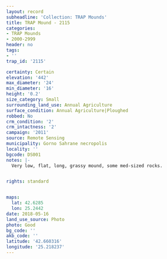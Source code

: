 ```yaml
---
layout: record
subheadline: 'Collection: TRAP Mounds'
title: TRAP Mound - 2115
categories:
- TRAP Mounds
- 2000-2999
header: no
tags:
- ''
trap_id: '2115'

certainty: Certain
elevation: '442'
max_diameter: '24'
min_diameter: '16'
height: '0.2'
size_category: Small
surrounding_land_use: Annual Agriculture
surface_condition: Annual Agriculture|Ploughed
robbed: No
crm_condition: '2'
crm_intactness: '2'
campaign: '2011'
source: Remote Sensing
municipality: Gorno Sahrane necropolis
locality: ''
bgcode: DS001
notes: |-
  Very low, flat, long, grassy mound, some med-sized rocks.


rights: standard


maps:
  lat: 42.6285
  lon: 25.2442
date: 2018-05-16
land_use_source: Photo
photo: Good
bg_code: ''
akb_code: ''
latitude: '42.660316'
longitude: '25.218237'
---
```

